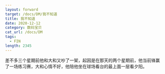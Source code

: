 ```yaml
---
layout: forward
target: /docs/DM/我不知道
title: 我不知道
date: 2020-12-12
category: 数码宝贝
cat_url: /docs/DM
tags: 
  - FIN
length: 2345
---
```


差不多三个星期前他和大和又吵了一架，起因是在那天的两个星期前，他当前锋赢了一场练习赛，大和心情不好，他陪他坐在球场看台的最上面一层看夕阳。
